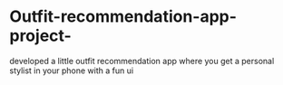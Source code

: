# Outfit-recommendation-app-project-
developed a little outfit recommendation app where you get a personal stylist in your phone with a fun ui 
